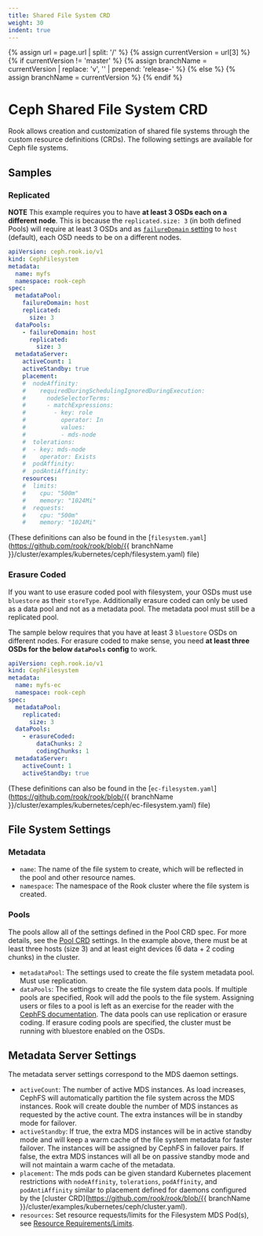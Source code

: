 ```yaml
---
title: Shared File System CRD
weight: 30
indent: true
---
```

{% assign url = page.url | split: '/' %}
{% assign currentVersion = url[3] %}
{% if currentVersion != 'master' %}
{% assign branchName = currentVersion | replace: 'v', '' | prepend: 'release-' %}
{% else %}
{% assign branchName = currentVersion %}
{% endif %}
# Ceph Shared File System CRD

Rook allows creation and customization of shared file systems through the custom resource definitions (CRDs). The following settings are available
for Ceph file systems.

## Samples

### Replicated

**NOTE** This example requires you to have **at least 3 OSDs each on a different node**.
This is because the `replicated.size: 3` (in both defined Pools) will require at least 3 OSDs and as [`failureDomain` setting](ceph-pool-crd.md#spec) to `host` (default), each OSD needs to be on a different nodes.

```yaml
apiVersion: ceph.rook.io/v1
kind: CephFilesystem
metadata:
  name: myfs
  namespace: rook-ceph
spec:
  metadataPool:
    failureDomain: host
    replicated:
      size: 3
  dataPools:
    - failureDomain: host
      replicated:
        size: 3
  metadataServer:
    activeCount: 1
    activeStandby: true
    placement:
    #  nodeAffinity:
    #    requiredDuringSchedulingIgnoredDuringExecution:
    #      nodeSelectorTerms:
    #      - matchExpressions:
    #        - key: role
    #          operator: In
    #          values:
    #          - mds-node
    #  tolerations:
    #  - key: mds-node
    #    operator: Exists
    #  podAffinity:
    #  podAntiAffinity:
    resources:
    #  limits:
    #    cpu: "500m"
    #    memory: "1024Mi"
    #  requests:
    #    cpu: "500m"
    #    memory: "1024Mi"
```

(These definitions can also be found in the [`filesystem.yaml`](https://github.com/rook/rook/blob/{{ branchName }}/cluster/examples/kubernetes/ceph/filesystem.yaml) file)

### Erasure Coded

If you want to use erasure coded pool with filesystem, your OSDs must use `bluestore` as their `storeType`.
Additionally erasure coded can only be used as a data pool and not as a metadata pool. The metadata pool must still be a replicated pool.

The sample below requires that you have at least 3 `bluestore` OSDs on different nodes.
For erasure coded to make sense, you need **at least three OSDs for the below `dataPools` config** to work.

```yaml
apiVersion: ceph.rook.io/v1
kind: CephFilesystem
metadata:
  name: myfs-ec
  namespace: rook-ceph
spec:
  metadataPool:
    replicated:
      size: 3
  dataPools:
    - erasureCoded:
        dataChunks: 2
        codingChunks: 1
  metadataServer:
    activeCount: 1
    activeStandby: true
```

(These definitions can also be found in the [`ec-filesystem.yaml`](https://github.com/rook/rook/blob/{{ branchName }}/cluster/examples/kubernetes/ceph/ec-filesystem.yaml) file)


## File System Settings

### Metadata

- `name`: The name of the file system to create, which will be reflected in the pool and other resource names.
- `namespace`: The namespace of the Rook cluster where the file system is created.

### Pools

The pools allow all of the settings defined in the Pool CRD spec. For more details, see the [Pool CRD](ceph-pool-crd.md) settings. In the example above, there must be at least three hosts (size 3) and at least eight devices (6 data + 2 coding chunks) in the cluster.

- `metadataPool`: The settings used to create the file system metadata pool. Must use replication.
- `dataPools`: The settings to create the file system data pools. If multiple pools are specified, Rook will add the pools to the file system. Assigning users or files to a pool is left as an exercise for the reader with the [CephFS documentation](http://docs.ceph.com/docs/master/cephfs/file-layouts/). The data pools can use replication or erasure coding. If erasure coding pools are specified, the cluster must be running with bluestore enabled on the OSDs.

## Metadata Server Settings

The metadata server settings correspond to the MDS daemon settings.

- `activeCount`: The number of active MDS instances. As load increases, CephFS will automatically partition the file system across the MDS instances. Rook will create double the number of MDS instances as requested by the active count. The extra instances will be in standby mode for failover.
- `activeStandby`: If true, the extra MDS instances will be in active standby mode and will keep a warm cache of the file system metadata for faster failover. The instances will be assigned by CephFS in failover pairs. If false, the extra MDS instances will all be on passive standby mode and will not maintain a warm cache of the metadata.
- `placement`: The mds pods can be given standard Kubernetes placement restrictions with `nodeAffinity`, `tolerations`, `podAffinity`, and `podAntiAffinity` similar to placement defined for daemons configured by the [cluster CRD](https://github.com/rook/rook/blob/{{ branchName }}/cluster/examples/kubernetes/ceph/cluster.yaml).
- `resources`: Set resource requests/limits for the Filesystem MDS Pod(s), see [Resource Requirements/Limits](ceph-cluster-crd.md#resource-requirementslimits).

